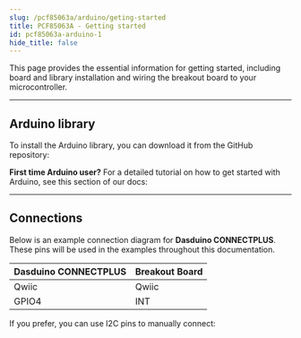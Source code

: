 ```yaml
---
slug: /pcf85063a/arduino/geting-started
title: PCF85063A - Getting started
id: pcf85063a-arduino-1
hide_title: false
---
```


This page provides the essential information for getting started, including board and library installation and wiring the breakout board to your microcontroller.

---

## Arduino library

To install the Arduino library, you can download it from the GitHub repository:
<QuickLink  
  title="Real time clock PCF85063A breakout Arduino library"  
  description="PCF85063A RTC Arduino library by Soldered"  
  url="https://github.com/SolderedElectronics/Soldered-PCF85063A-RTC-Module-Arduino-Library"  
/>  


<InfoBox>

**First time Arduino user?** For a detailed tutorial on how to get started with Arduino, see this section of our docs:

<QuickLink  
  title="Getting started with Arduino"  
  description="A full, comprehensive tutorial on how to fully set up and upload code for the first time on an Arduino board, from scratch!"  
  url="/documentation/arduino/quick-start-guide"  
/>  

</InfoBox>

---

## Connections

Below is an example connection diagram for **Dasduino CONNECTPLUS**. These pins will be used in the examples throughout this documentation.

| **Dasduino CONNECTPLUS** | **Breakout Board** |
| ------------------------ | ------------------ |
| Qwiic                    | Qwiic              |
| GPIO4                    | INT                |

<InfoBox>

If you prefer, you can use I2C pins to manually connect:

</InfoBox>